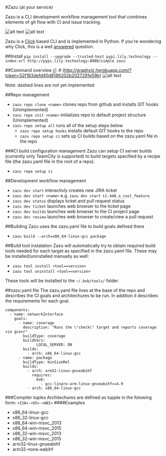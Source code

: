 #Zazu (at your service)

Zazu is a CLI development workflow management tool that combines elements of git flow with CI and issue tracking.

[//]: # (http://graphviz.herokuapp.com/?token=4be881f64a929c1799830c1432830f30)
![alt text](http://vignette1.wikia.nocookie.net/disney/images/c/ca/Zazu01cf.png/revision/latest?cb=20120429182840 "Zazu") ![alt text](http://graphviz.herokuapp.com/?file=4be881f64a929c1799830c1432830f30.dot.png)

Zazu is a [Click](http://click.pocoo.org/5/) based CLI and is implemented in Python. If you're wondering why Click, this is a well [answered](http://click.pocoo.org/5/why/) question.

##Install
`pip install --upgrade --trusted-host pypi.lily.technology --index-url http://pypi.lily.technology:8080/simple zazu`

##Command overview
[//]: # (http://graphviz.herokuapp.com/?token=52f183defd40d8186202b2027291e59b)
![alt text](http://graphviz.herokuapp.com/?file=52f183defd40d8186202b2027291e59b.dot.png)

Note: dashed lines are not yet implemented

##Repo management 
- `zazu repo clone <name>` clones repo from github and installs GIT hooks (Unimplemented)
- `zazu repo init <name>` initializes repo to default project structure (Unimplemented)
- `zazu repo setup all` runs all of the setup steps below
	- `zazu repo setup hooks` installs default GIT hooks to the repo
	- `zazu repo setup ci` sets up CI builds based on the zazu.yaml file in the repo

###CI build configuration management
Zazu can setup CI server builds (currently only TeamCity is supported) to build targets specified by a recipe file (the zazu.yaml file in the root of a repo).

- `zazu repo setup ci`

##Development workflow management
- `zazu dev start` interactivly creates new JIRA ticket
- `zazu dev start <name>` e.g. `zazu dev start LC-440_a_cool_feature`
- `zazu dev status` displays ticket and pull request status
- `zazu dev ticket` launches web browser to the ticket page
- `zazu dev builds` launches web browser to the CI project page
- `zazu dev review` launches web browser to create/view a pull request


##Building
Zazu uses the zazu.yaml file to build goals defined there

- `zazu build --arch=x86_64-linux-gcc package`

##Build tool instalation
Zazu will automatically try to obtain required build tools needed for each target as specified in the zazu.yaml file. These may be installed/uninstalled manually as well:

- `zazu tool install <tool==version>`
- `zazu tool uninstall <tool==version>`

These tools will be installed to the `~/.bob/tools/` folder.


##zazu.yaml file
The zazu.yaml file lives at the base of the repo and describes the CI goals and architechures to be run. In addition it describes the requirements for each goal.
	

	components:
	  - name: networkInterface
	    goals:
	      - name: coverage
	        description: "Runs the \"check\" target and reports coverage via gcovr"
	        buildType: coverage
	        buildVars:
	              LOCAL_SERVER: ON
	        builds:
	          - arch: x86_64-linux-gcc
	      - name: package
	        buildType: minSizeRel          
	        builds:
	          - arch: arm32-linux-gnueabihf
	            requires:
	              bob:
	                - gcc-linaro-arm-linux-gnueabihf==4.9
	          - arch: x86_64-linux-gcc



###Compiler tuples
Architechures are defined as tupple in the folowing form:
`<ISA>-<OS>-<ABI>`
####Examples
- x86\_64-linux-gcc
- x86\_32-linux-gcc
- x86\_64-win-msvc_2013
- x86\_64-win-msvc_2015
- x86\_32-win-msvc_2013
- x86\_32-win-msvc_2015
- arm32-linux-gnueabihf
- arm32-none-eabihf
